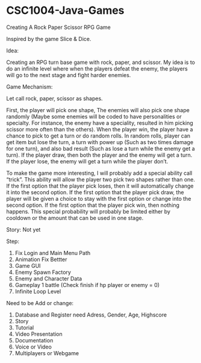 # CSC1004-Java-Games
Creating A Rock Paper Scissor RPG Game 

Inspired by the game Slice & Dice.

Idea:

Creating an RPG turn base game with rock, paper, and scissor. 
My idea is to do an infinite level where when the players defeat the enemy, the players will go to the next stage and fight harder enemies. 

Game Mechanism:

Let call rock, paper, scissor as shapes.

First, the player will pick one shape, The enemies will also pick one shape randomly (Maybe some enemies will be coded to have personalities or specialty. For instance, the enemy have a speciality, resulted in him picking scissor more often than the others). When the player win, the player have a chance to pick to get a turn or do random rolls. In random rolls, player can get item but lose the turn, a turn with power up (Such as two times damage for one turn), and also bad result (Such as lose a turn while the enemy get a turn). If the player draw, then both the player and the enemy will get a turn. If the player lose, the enemy will get a turn while the player don’t. 

To make the game more interesting, I will probably add a special ability call “trick”. This ability will allow the player two pick two shapes rather than one. If the first option that the player pick loses, then it will automatically change it into the second option. If the first option that the player pick draw, the player will be given a choice to stay with the first option or change into the second option. If the first option that the player pick win, then nothing happens. This special probability will probably be limited either by cooldown or the amount that can be used in one stage.

Story:
Not yet

Step:
1. Fix Login and Main Menu Path 
2. Animation Fix Bettter
3. Game GUI 
4. Enemy Spawn Factory 
5. Enemy and Character Data 
6. Gameplay 1 battle (Check finish if hp player or enemy = 0)
7. Infinite Loop Level

Need to be Add or change:
1. Database and Register need Adress, Gender, Age, Highscore
2. Story
3. Tutorial
4. Video Presentation
5. Documentation
6. Voice or Video
7. Multiplayers or Webgame


